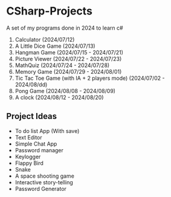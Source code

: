 # CSharp-Projects
A set of my programs done in 2024 to learn c#

1. Calculator (2024/07/12)
2. A Little Dice Game (2024/07/13)
3. Hangman Game (2024/07/15 - 2024/07/21)
4. Picture Viewer (2024/07/22 - 2024/07/23)
5. MathQuiz (2024/07/24 - 2024/07/28)
6. Memory Game (2024/07/29 - 2024/08/01)
7. Tic Tac Toe Game (with IA + 2 players mode) (2024/07/02 - 2024/08/dd) 
8. Pong Game (2024/08/08 - 2024/08/09)
9. A clock (2024/08/12 - 2024/08/20)
  
## Project Ideas

- To do list App (With save)
- Text Editor
- Simple Chat App
- Password manager
- Keylogger
- Flappy Bird
- Snake
- A space shooting game
- Interactive story-telling
- Password Generator
